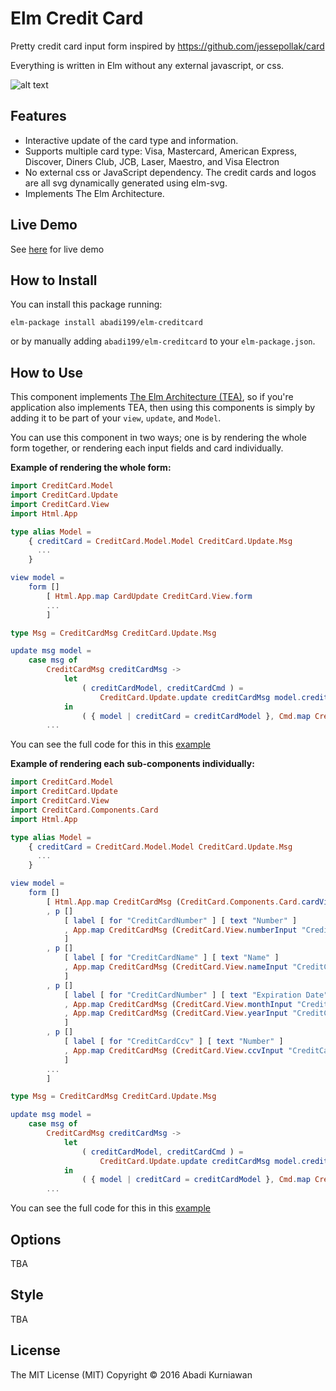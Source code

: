 # Elm Credit Card

Pretty credit card input form inspired by https://github.com/jessepollak/card 

Everything is written in Elm without any external javascript, or css.


![alt text](https://github.com/abadi199/elm-creditcard/raw/master/images/form.gif "Sample of Credit Card Form")

## Features
 * Interactive update of the card type and information.
 * Supports multiple card type: Visa, Mastercard, American Express, Discover, Diners Club, JCB, Laser, Maestro, and Visa Electron
 * No external css or JavaScript dependency. The credit cards and logos are all svg dynamically generated using elm-svg.
 * Implements The Elm Architecture.

## Live Demo
See [here](http://abadi199.github.io/elm-creditcard#live-demo) for live demo

## How to Install
You can install this package running:
```
elm-package install abadi199/elm-creditcard
```
or by manually adding `abadi199/elm-creditcard` to your `elm-package.json`.

## How to Use

This component implements [The Elm Architecture (TEA)](http://guide.elm-lang.org/architecture/index.html), so if you're application also implements TEA, then using this components is simply by adding it to be part of your `view`, `update`, and `Model`.

You can use this component in two ways; one is by rendering the whole form together, or rendering each input fields and card individually.

**Example of rendering the whole form:**
```elm
import CreditCard.Model
import CreditCard.Update
import CreditCard.View
import Html.App

type alias Model =
    { creditCard = CreditCard.Model.Model CreditCard.Update.Msg
      ...
    }

view model = 
    form [] 
        [ Html.App.map CardUpdate CreditCard.View.form 
        ...
        ]

type Msg = CreditCardMsg CreditCard.Update.Msg

update msg model =
    case msg of
        CreditCardMsg creditCardMsg ->
            let
                ( creditCardModel, creditCardCmd ) =
                    CreditCard.Update.update creditCardMsg model.creditCard
            in
                ( { model | creditCard = creditCardModel }, Cmd.map CreditCardMsg creditCardCmd )
        ...
```
You can see the full code for this in this [example](https://github.com/abadi199/elm-creditcard/blob/master/src/Examples/CheckoutForm.elm)

**Example of rendering each sub-components individually:**
```elm
import CreditCard.Model
import CreditCard.Update
import CreditCard.View
import CreditCard.Components.Card
import Html.App

type alias Model =
    { creditCard = CreditCard.Model.Model CreditCard.Update.Msg 
      ...
    }

view model = 
    form [] 
        [ Html.App.map CreditCardMsg (CreditCard.Components.Card.cardView model.creditCard)
        , p []
            [ label [ for "CreditCardNumber" ] [ text "Number" ]
            , App.map CreditCardMsg (CreditCard.View.numberInput "CreditCardNumber" model.creditCard)
            ]
        , p []
            [ label [ for "CreditCardName" ] [ text "Name" ]
            , App.map CreditCardMsg (CreditCard.View.nameInput "CreditCardName" [ class "input-control" ] model.creditCard)
            ]
        , p []
            [ label [ for "CreditCardNumber" ] [ text "Expiration Date" ]
            , App.map CreditCardMsg (CreditCard.View.monthInput "CreditCardMonth" model.creditCard)
            , App.map CreditCardMsg (CreditCard.View.yearInput "CreditCardYear" model.creditCard)
            ]
        , p []
            [ label [ for "CreditCardCcv" ] [ text "Number" ]
            , App.map CreditCardMsg (CreditCard.View.ccvInput "CreditCardCcv" model.creditCard)
            ]
        ...
        ]

type Msg = CreditCardMsg CreditCard.Update.Msg

update msg model =
    case msg of
        CreditCardMsg creditCardMsg ->
            let
                ( creditCardModel, creditCardCmd ) =
                    CreditCard.Update.update creditCardMsg model.creditCard
            in
                ( { model | creditCard = creditCardModel }, Cmd.map CreditCardMsg creditCardCmd )
        ...
```
You can see the full code for this in this [example](https://github.com/abadi199/elm-creditcard/blob/master/src/Examples/CheckoutFormWithFields.elm)

## Options
TBA

## Style
TBA

## License
The MIT License (MIT)
Copyright &copy; 2016 Abadi Kurniawan
